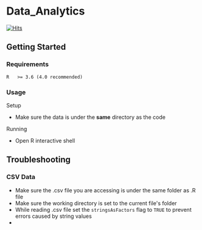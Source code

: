 # Data_Analytics

[![Hits](https://hits.seeyoufarm.com/api/count/incr/badge.svg?url=https%3A%2F%2Fgithub.com%2FDMinghao%2FData_Analytics&count_bg=%23F81C1C&title_bg=%231E2330&icon=skyliner.svg&icon_color=%23F81C1C&title=Repo+View+Count&edge_flat=true)](https://hits.seeyoufarm.com)

## Getting Started 

### Requirements 

```
R   >= 3.6 (4.0 recommended)
```

### Usage

Setup

- Make sure the data is under the **same** directory as the code 

Running

- Open R interactive shell 


## Troubleshooting 

### CSV Data 

- Make sure the .csv file you are accessing is under the same folder as .R file 
- Make sure the working directory is set to the current file's folder 
- While reading .csv file set the `stringsAsFactors` flag to `TRUE` to prevent errors caused by string values 
- 